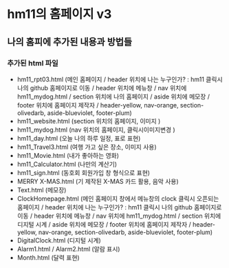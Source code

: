 # hm11의 홈페이지 v3
## 나의 홈피에 추가된 내용과 방법들
### 추가된 html 파일
- hm11_rpt03.html (메인 홈페이지 / header 위치에 나는 누구인가? : hm11 클릭시 나의 github 홈페이지로 이동 / header 위치에 메뉴창 / nav 위치에 hm11_mydog.html / section 위치에 나의 홈페이지 / aside 위치에 메모장 / footer 위치에 홈페이지 제작자 / header-yellow, nav-orange, section-olivedarb, aside-blueviolet, footer-plum)
- hm11_website.html (section 위치의 홈페이지, 이미지 )
- hm11_mydog.html (nav 위치의 홈페이지, 클릭시이미지변경 )
- hm11_day.html (오늘 나의 하루 일정, 표로 표현)
- hm11_Travel3.html (여행 가고 싶은 장소, 이미지 사용)
- hm11_Movie.html (내가 좋아하는 영화)
- hm11_Calculator.html (나만의 계산기)
- hm11_sign.html (동호회 회원가입 창 형식으로 표현)
- MERRY X-MAS.html (기 제작된 X-MAS 카드 활용, 음악 사용)
- Text.html (메모장)
- ClockHomepage.html (메인 홈페이지 창에서 메뉴창의 clock 클릭시 오픈되는 홈페이지 / header 위치에 나는 누구인가? : hm11 클릭시 나의 github 홈페이지로 이동 / header 위치에 메뉴창 / nav 위치에 hm11_mydog.html / section 위치에 디지털 시계 / aside 위치에 메모장 / footer 위치에 홈페이지 제작자 / header-yellow, nav-orange, section-olivedarb, aside-blueviolet, footer-plum)
- DigitalClock.html (디지털 시계)
- Alarm1.html / Alarm2.html (알람 표시)
- Month.html (달력 표현)
